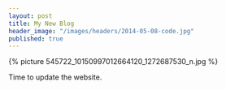 ```yaml
---
layout: post
title: My New Blog
header_image: "/images/headers/2014-05-08-code.jpg"
published: true
---
```


{% picture 545722_10150997012664120_1272687530_n.jpg %}

Time to update the website.
